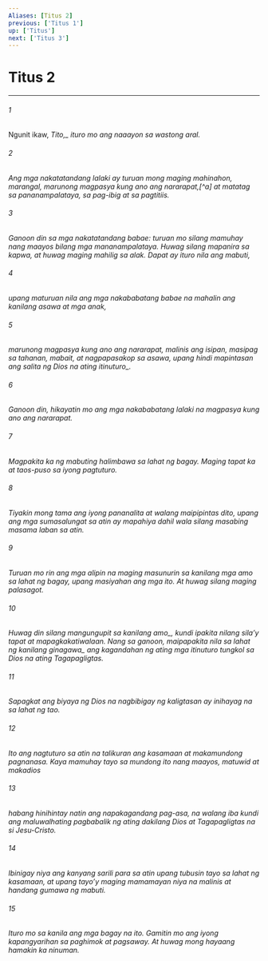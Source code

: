 ```yaml
---
Aliases: [Titus 2]
previous: ['Titus 1']
up: ['Titus']
next: ['Titus 3']
---
```

# Titus 2

***






















###### 1 










Ngunit ikaw, <i class="trans-change">Tito,_ ituro mo ang naaayon sa wastong aral. 





















###### 2 










Ang mga nakatatandang lalaki ay turuan mong maging mahinahon, marangal, marunong magpasya kung ano ang nararapat,[^a] at matatag sa pananampalataya, sa pag-ibig at sa pagtitiis. 





















###### 3 










Ganoon din sa mga nakatatandang babae: turuan mo silang mamuhay nang maayos bilang mga mananampalataya. Huwag silang mapanira sa kapwa, at huwag maging mahilig sa alak. Dapat ay ituro nila ang mabuti, 





















###### 4 










upang maturuan nila ang mga nakababatang babae na mahalin ang kanilang asawa at mga anak, 





















###### 5 










marunong magpasya kung ano ang nararapat, malinis ang isipan, masipag sa tahanan, mabait, at nagpapasakop sa asawa, upang hindi mapintasan ang salita ng Dios <i class="trans-change">na ating itinuturo_. 





















###### 6 










Ganoon din, hikayatin mo ang mga nakababatang lalaki na magpasya kung ano ang nararapat. 





















###### 7 










Magpakita ka ng mabuting halimbawa sa lahat ng bagay. Maging tapat ka at taos-puso sa iyong pagtuturo. 





















###### 8 










Tiyakin mong tama ang iyong pananalita at walang maipipintas dito, upang ang mga sumasalungat sa atin ay mapahiya dahil wala silang masabing masama laban sa atin. 





















###### 9 










Turuan mo rin ang mga alipin na maging masunurin sa kanilang mga amo sa lahat ng bagay, upang masiyahan ang mga ito. At huwag silang maging palasagot. 





















###### 10 










Huwag din silang mangungupit <i class="trans-change">sa kanilang amo_, kundi ipakita nilang silaʼy tapat at mapagkakatiwalaan. Nang sa ganoon, maipapakita nila sa lahat <i class="trans-change">ng kanilang ginagawa_ ang kagandahan ng ating mga itinuturo tungkol sa Dios na ating Tagapagligtas. 





















###### 11 










Sapagkat ang biyaya ng Dios na nagbibigay ng kaligtasan ay inihayag na sa lahat ng tao. 





















###### 12 










Ito ang nagtuturo sa atin na talikuran ang kasamaan at makamundong pagnanasa. Kaya mamuhay tayo sa mundong ito nang maayos, matuwid at makadios 





















###### 13 










habang hinihintay natin ang napakagandang pag-asa, na walang iba kundi ang maluwalhating pagbabalik ng ating dakilang Dios at Tagapagligtas na si Jesu-Cristo. 





















###### 14 










Ibinigay niya ang kanyang sarili para sa atin upang tubusin tayo sa lahat ng kasamaan, at upang tayoʼy maging mamamayan niya na malinis at handang gumawa ng mabuti. 





















###### 15 










Ituro mo sa kanila ang mga bagay na ito. Gamitin mo ang iyong kapangyarihan sa paghimok at pagsaway. At huwag mong hayaang hamakin ka ninuman.
